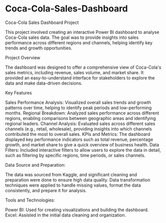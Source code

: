 # Coca-Cola-Sales-Dashboard

Coca-Cola Sales Dashboard Project

This project involved creating an interactive Power BI dashboard to analyse Coca-Cola sales data. The goal was to provide insights into sales performance across different regions and channels, helping identify key trends and growth opportunities.

Project Overview

The dashboard was designed to offer a comprehensive view of Coca-Cola's sales metrics, including revenue, sales volume, and market share. It provided an easy-to-understand interface for stakeholders to explore the data and make data-driven decisions.

Key Features

Sales Performance Analysis: Visualized overall sales trends and growth patterns over time, helping to identify peak periods and low-performing months.
Regional Breakdown: Analyzed sales performance across different regions, enabling comparisons between geographic areas and identifying regional leaders.
Channel Analysis: Evaluated sales across different sales channels (e.g., retail, wholesale), providing insights into which channels contributed the most to overall sales.
KPIs and Metrics: The dashboard displayed key performance indicators such as total revenue, percentage growth, and market share to give a quick overview of business health.
Data Filters: Included interactive filters to allow users to explore the data in detail, such as filtering by specific regions, time periods, or sales channels.

Data Source and Preparation:

The data was sourced from Kaggle, and significant cleaning and preparation were done to ensure high data quality. Data transformation techniques were applied to handle missing values, format the data consistently, and prepare it for analysis.

Tools and Technologies:

Power BI: Used for creating visualizations and building the dashboard.
Excel: Assisted in the initial data cleaning and organization.
